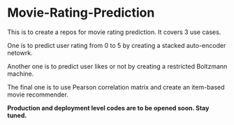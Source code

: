 # Movie-Rating-Prediction
This is to create a repos for movie rating prediction. It covers 3 use cases. 

One is to predict user rating from 0 to 5 by creating a stacked auto-encoder netowrk. 

Another one is to predict user likes or not by creating a restricted Boltzmann machine. 

The final one is to use Pearson correlation matrix and create an item-based movie recommender.

******Production and deployment level codes are to be opened soon. Stay tuned.******

